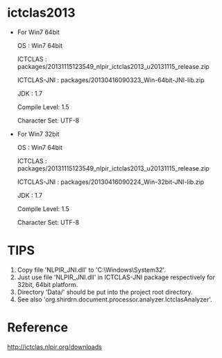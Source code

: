 ictclas2013
===========


* For Win7 64bit

  OS           : Win7 64bit
  
  ICTCLAS      : packages/20131115123549_nlpir_ictclas2013_u20131115_release.zip
  
  ICTCLAS-JNI  : packages/20130416090323_Win-64bit-JNI-lib.zip
  
  JDK          : 1.7
  
  Compile Level: 1.5
  
  Character Set: UTF-8


* For Win7 32bit

  OS           : Win7 64bit
  
  ICTCLAS      : packages/20131115123549_nlpir_ictclas2013_u20131115_release.zip
  
  ICTCLAS-JNI  : packages/20130416090224_Win-32bit-JNI-lib.zip
  
  JDK          : 1.7
  
  Compile Level: 1.5
  
  Character Set: UTF-8
  


TIPS		 
===========

1. Copy file 'NLPIR_JNI.dll' to 'C:\Windows\System32'.
2. Just use file 'NLPIR_JNI.dll' in  ICTCLAS-JNI package respectively for 32bit, 64bit platform.
3. Directory 'Data/' should be put into the project root directory.
4. See also 'org.shirdrn.document.processor.analyzer.IctclasAnalyzer'.


Reference
===========

http://ictclas.nlpir.org/downloads
